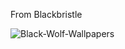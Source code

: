 From Blackbristle 

![Black-Wolf-Wallpapers](https://github.com/HeatherBlackWolf/HeatherBlackWolf/assets/144280036/31bc766d-57a1-4a8e-8857-0349276172ad)

<!---
HeatherBlackWolf/HeatherBlackWolf is a ✨ special ✨ repository because its `README.md` (this file) appears on your GitHub profile.
You can click the Preview link to take a look at your changes.
--->
